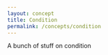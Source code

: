 ```yaml
---
layout: concept
title: Condition
permalink: /concepts/condition
---
```


A bunch of stuff on condition 
